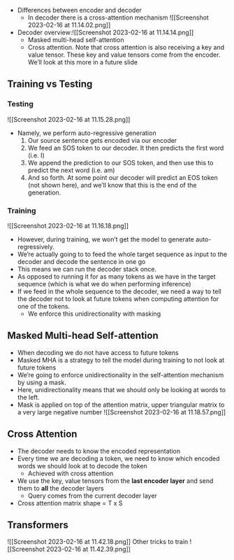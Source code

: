 - Differences between encoder and decoder
	- In decoder there is a cross-attention mechanism ![[Screenshot 2023-02-16 at 11.14.02.png]]
- Decoder overview:![[Screenshot 2023-02-16 at 11.14.14.png]]
	- Masked multi-head self-attention 
	- Cross attention. Note that cross attention is also receiving a key and value tensor. These key and value tensors come from the encoder. We’ll look at this more in a future slide

## Training vs Testing 

### Testing
![[Screenshot 2023-02-16 at 11.15.28.png]]
- Namely, we perform auto-regressive generation 
	1. Our source sentence gets encoded via our encoder
	2. We feed an SOS token to our decoder. It then predicts the first word (i.e. I) 
	3. We append the prediction to our SOS token, and then use this to predict the next word (i.e. am) 
	4. And so forth. At some point our decoder will predict an EOS token (not shown here), and we’ll know that this is the end of the generation.

### Training 
![[Screenshot 2023-02-16 at 11.16.18.png]]
- However, during training, we won’t get the model to generate auto-regressively. 
- We’re actually going to to feed the whole target sequence as input to the decoder and decode the sentence in one go
- This means we can run the decoder stack once.
- As opposed to running it for as many tokens as we have in the target sequence (which is what we do when performing inference)
- If we feed in the whole sequence to the decoder, we need a way to tell the decoder not to look at future tokens when computing attention for one of the tokens.
	- We enforce this unidirectionality with masking

## Masked Multi-head Self-attention
- When decoding we do not have access to future tokens
- Masked MHA is a strategy to tell the model during training to not look at future tokens
- We’re going to enforce unidirectionality in the self-attention mechanism by using a mask.
- Here, unidirectionality means that we should only be looking at words to the left.
- Mask is applied on top of the attention matrix, upper triangular matrix to a very large negative number ![[Screenshot 2023-02-16 at 11.18.57.png]]

## Cross Attention
- The decoder needs to know the encoded representation
- Every time we are decoding a token, we need to know which encoded words we should look at to decode the token 
	- Achieved with cross attention
- We use the key, value tensors from the **last encoder layer** and send them to **all** the decoder layers
	- Query comes from the current decoder layer
- Cross attention matrix shape = T x S

## Transformers
![[Screenshot 2023-02-16 at 11.42.18.png]]
Other tricks to train
![[Screenshot 2023-02-16 at 11.42.39.png]]